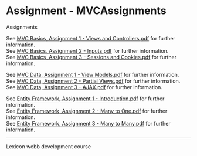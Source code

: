 # Assignment - MVCAssignments

Assignments

See [MVC Basics, Assignment 1 - Views and Controllers.pdf](./Assignments/MVC%20Basics,%20Assignment%201%20-%20Views%20and%20Controllers.pdf) for further information.
<br />
See [MVC Basics, Assignment 2 - Inputs.pdf](./Assignments/MVC%20Basics,%20Assignment%202%20-%20Inputs.pdf) for further information.
<br />
See [MVC Basics, Assignment 3 - Sessions and Cookies.pdf](./Assignments/MVC%20Basics,%20Assignment%203%20-%20Sessions%20and%20Cookies.pdf) for further information.

See [MVC Data, Assignment 1 - View Models.pdf](./Assignments/MVC%20Data,%20Assignment%201%20-%20View%20Models.pdf) for further information.
<br />
See [MVC Data, Assignment 2 - Partial Views.pdf](./Assignments/MVC%20Data,%20Assignment%202%20-%20Partial%20Views.pdf) for further information.
<br />
See [MVC Data, Assignment 3 - AJAX.pdf](./Assignments/MVC%20Data,%20Assignment%203%20-%20AJAX.pdf) for further information.

See [Entity Framework, Assignment 1 - Introduction.pdf](./Assignments/Entity%20Framework,%20Assignment%201%20-%20Introduction.pdf) for further information.
<br />
See [Entity Framework, Assignment 2 - Many to One.pdf](./Assignments/Entity%20Framework,%20Assignment%202%20-%20Many%20to%20One.pdf) for further information.
<br />
See [Entity Framework, Assignment 3 - Many to Many.pdf](./Assignments/Entity%20Framework,%20Assignment%203%20-%20Many%20to%20Many.pdf) for further information.

---
Lexicon webb development course